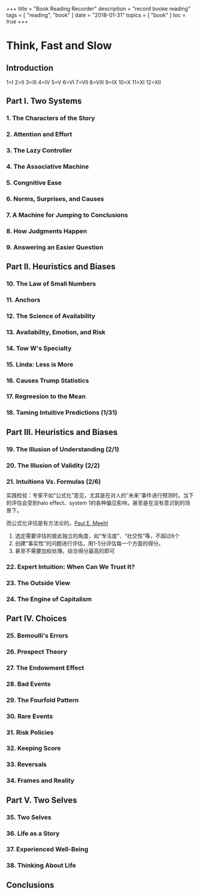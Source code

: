 +++
title = "Book Reading Recorder"
description = "record booke reading"
tags = [
	"reading",
    "book"
]
date = "2018-01-31"
topics = [
    "book"
]
toc = true
+++


# Think, Fast and Slow

## Introduction

1=Ⅰ 2=Ⅱ 3=Ⅲ 4=Ⅳ 5=Ⅴ 6=Ⅵ 7=Ⅶ 8=Ⅷ 9=Ⅸ 10=Ⅹ 11=Ⅺ 12=Ⅻ

## Part Ⅰ. Two Systems

### 1. The Characters of the Story
### 2. Attention and Effort
### 3. The Lazy Controller

### 4. The Associative Machine
### 5. Congnitive Ease
### 6. Norms, Surprises, and Causes
### 7. A Machine for Jumping to Conclusions
### 8. How Judgments Happen
### 9. Answering an Easier Question


## Part Ⅱ. Heuristics and Biases

### 10. The Law of Small Numbers
### 11. Anchors
### 12. The Science of Availability
### 13. Availability, Emotion, and Risk
### 14. Tow W's Specialty
### 15. Linda: Less is More
### 16. Causes Trump Statistics
### 17. Regreesion to the Mean
### 18. Taming Intuitive Predictions (1/31)

## Part Ⅲ. Heuristics and Biases

### 19. The Illusion of Understanding (2/1)
### 20. The Illusion of Validity (2/2)
### 21. Intuitions Vs. Formulas (2/6)

实践检验：专家不如“公式化”意见，尤其是在对人的“未来”事件进行预测时。当下的评估会受到halo effect、system 1的各种偏见影响，甚至是在没有意识到的场景下。

而公式化评估是有方法论的。[Paul E. Meehl](https://en.wikipedia.org/wiki/Paul_E._Meehl)

1. 选定需要评估的彼此独立的角度，如“专注度”、“社交性”等，不超过6个
2. 创建“事实性”的问题进行评估，用1-5分评估每一个方面的得分。
3. 甚至不需要加权处理，综合得分最高的即可



### 22. Expert Intuition: When Can We Trust It?
### 23. The Outside View
### 24. The Engine of Capitalism


## Part Ⅳ. Choices

### 25. Bemoulli's Errors
### 26. Prospect Theory
### 27. The Endowment Effect
### 28. Bad Events
### 29. The Fourfold Pattern
### 30. Rare Events
### 31. Risk Policies
### 32. Keeping Score
### 33. Reversals
### 34. Frames and Reality

## Part Ⅴ. Two Selves

### 35. Two Selves
### 36. Life as a Story
### 37. Experienced Well-Being
### 38. Thinking About Life

## Conclusions 












